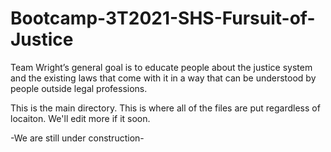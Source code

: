 # Bootcamp-3T2021-SHS-Fursuit-of-Justice
Team Wright’s general goal is to educate people about the justice system and the existing laws that come with it in a way that can be understood by people outside legal professions.  

This is the main directory. This is where all of the files are put regardless of locaiton. We'll edit more if it soon. 

-We are still under construction-
